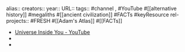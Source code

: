 alias::
creators::
year::
URL::
tags:: #channel , #YouTube #[[alternative history]] #megaliths #[[ancient civilization]] #FACTs #keyResource
rel-projects:: #FRESH #[[Adam's Atlas]] #[[FACTs]]


- [Universe Inside You - YouTube](https://www.youtube.com/@UniverseInsideYou)
-
-
